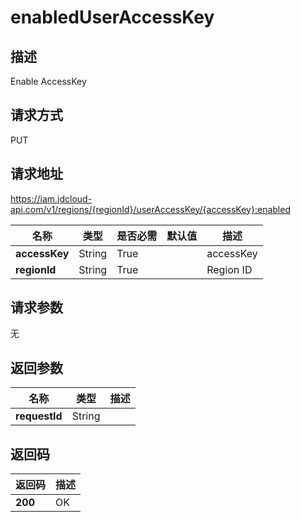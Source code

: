 # enabledUserAccessKey


## 描述
Enable AccessKey

## 请求方式
PUT

## 请求地址
https://iam.jdcloud-api.com/v1/regions/{regionId}/userAccessKey/{accessKey}:enabled

|名称|类型|是否必需|默认值|描述|
|---|---|---|---|---|
|**accessKey**|String|True| |accessKey|
|**regionId**|String|True| |Region ID|

## 请求参数
无


## 返回参数
|名称|类型|描述|
|---|---|---|
|**requestId**|String| |


## 返回码
|返回码|描述|
|---|---|
|**200**|OK|
